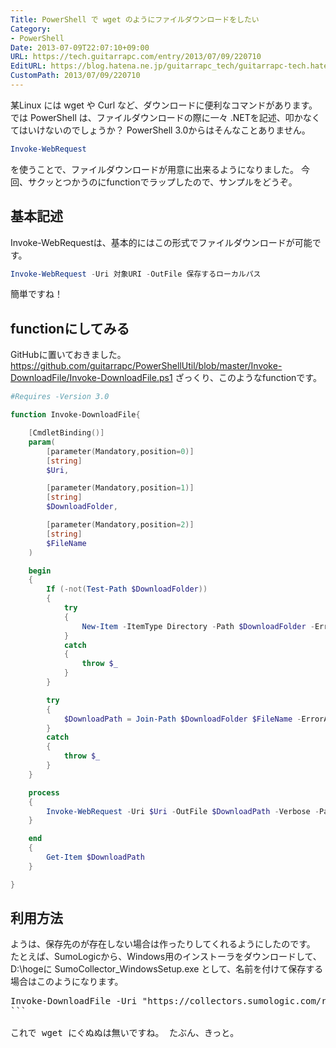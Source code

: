 ```yaml
---
Title: PowerShell で wget のようにファイルダウンロードをしたい
Category:
- PowerShell
Date: 2013-07-09T22:07:10+09:00
URL: https://tech.guitarrapc.com/entry/2013/07/09/220710
EditURL: https://blog.hatena.ne.jp/guitarrapc_tech/guitarrapc-tech.hatenablog.com/atom/entry/11696248318757675833
CustomPath: 2013/07/09/220710
---
```


某Linux には wget や Curl など、ダウンロードに便利なコマンドがあります。 では PowerShell は、ファイルダウンロードの際に一々 .NETを記述、叩かなくてはいけないのでしょうか？ PowerShell 3.0からはそんなことありません。

```ps1
Invoke-WebRequest
```

を使うことで、ファイルダウンロードが用意に出来るようになりました。 今回、サクッとつかうのにfunctionでラップしたので、サンプルをどうぞ。
## 基本記述
Invoke-WebRequestは、基本的にはこの形式でファイルダウンロードが可能です。

```ps1
Invoke-WebRequest -Uri 対象URI -OutFile 保存するローカルパス
```

簡単ですね！
## functionにしてみる
GitHubに置いておきました。 https://github.com/guitarrapc/PowerShellUtil/blob/master/Invoke-DownloadFile/Invoke-DownloadFile.ps1 ざっくり、このようなfunctionです。

```ps1
#Requires -Version 3.0

function Invoke-DownloadFile{

	[CmdletBinding()]
	param(
		[parameter(Mandatory,position=0)]
		[string]
		$Uri,

		[parameter(Mandatory,position=1)]
		[string]
		$DownloadFolder,

		[parameter(Mandatory,position=2)]
		[string]
		$FileName
	)

	begin
	{
		If (-not(Test-Path $DownloadFolder))
		{
			try
			{
				New-Item -ItemType Directory -Path $DownloadFolder -ErrorAction stop
			}
			catch
			{
				throw $_
			}
		}

		try
		{
			$DownloadPath = Join-Path $DownloadFolder $FileName -ErrorAction Stop
		}
		catch
		{
			throw $_
		}
	}

	process
	{
		Invoke-WebRequest -Uri $Uri -OutFile $DownloadPath -Verbose -PassThru
	}

	end
	{
		Get-Item $DownloadPath
	}

}
```

## 利用方法
ようは、保存先のが存在しない場合は作ったりしてくれるようにしたのです。
たとえば、SumoLogicから、Windows用のインストーラをダウンロードして、D:\hogeに SumoCollector_WindowsSetup.exe として、名前を付けて保存する場合はこのようになります。
<pre class="brush: powershell;">Invoke-DownloadFile -Uri "https://collectors.sumologic.com/rest/download/windows" -DownloadFolder "D:\hoge" -FileName "SumoCollector_WindowsSetup.exe"
```

これで wget にぐぬぬは無いですね。 たぶん、きっと。
